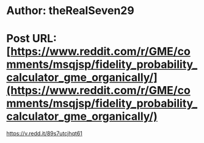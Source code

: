 # Author: theRealSeven29
# Post URL: [https://www.reddit.com/r/GME/comments/msqjsp/fidelity_probability_calculator_gme_organically/](https://www.reddit.com/r/GME/comments/msqjsp/fidelity_probability_calculator_gme_organically/)


https://v.redd.it/89s7utcjhqt61